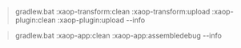 > gradlew.bat :xaop-transform:clean :xaop-transform:upload :xaop-plugin:clean :xaop-plugin:upload  --info


> gradlew.bat :xaop-app:clean :xaop-app:assembledebug --info